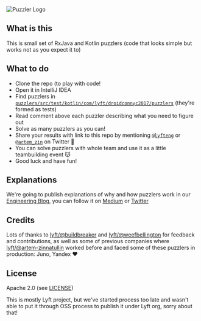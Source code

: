 ![Puzzler Logo](https://github.com/lyft/droidcon-nyc-2017-puzzlers/blob/master/banner.png)

## What is this

This is small set of RxJava and Kotlin puzzlers (code that looks simple but works not as you expect it to)

## What to do

- Clone the repo (to play with code!
- Open it in IntelliJ IDEA
- Find puzzlers in [`puzzlers/src/test/kotlin/com/lyft/droidconnyc2017/puzzlers`](puzzlers/src/test/kotlin/com/lyft/droidconnyc2017/puzzlers) (they're formed as tests)
- Read comment above each puzzler describing what you need to figure out
- Solve as many puzzlers as you can!
- Share your results with link to this repo by mentioning [`@lyfteng`](https://twitter.com/lyfteng) or [`@artem_zin`](https://twitter.com/artem_zin) on Twitter 🎤
- You can solve puzzlers with whole team and use it as a little teambuilding event 😽
- Good luck and have fun!

## Explanations

We're going to publish explanations of why and how puzzlers work in our [Engineering Blog](https://eng.lyft.com/), you can follow it on [Medium](https://eng.lyft.com/) or [Twitter](https://twitter.com/lyfteng)

## Credits

Lots of thanks to [lyft/@buildbreaker](https://github.com/buildbreaker) and [lyft/@weefbellington](https://github.com/weefbellington) for feedback and contributions, as well as some of previous companies where [lyft/@artem-zinnatullin](https://github.com/artem-zinnatullin) worked before and faced some of these puzzlers in production: Juno, Yandex :heart:

## License 

Apache 2.0 (see [LICENSE](LICENSE))

This is mostly Lyft project, but we've started process too late and wasn't able to put it through OSS process to publish it under Lyft org, sorry about that!
